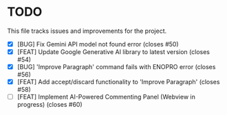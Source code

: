 # TODO

This file tracks issues and improvements for the project.

- [x] [BUG] Fix Gemini API model not found error (closes #50)
- [x] [FEAT] Update Google Generative AI library to latest version (closes #54)
- [x] [BUG] 'Improve Paragraph' command fails with ENOPRO error (closes #56)
- [x] [FEAT] Add accept/discard functionality to 'Improve Paragraph' (closes #58)
- [ ] [FEAT] Implement AI-Powered Commenting Panel (Webview in progress) (closes #60)